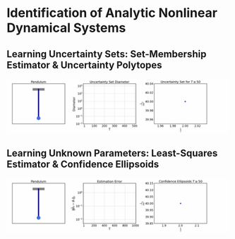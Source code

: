 # Identification of Analytic Nonlinear Dynamical Systems

## Learning Uncertainty Sets: Set-Membership Estimator \& Uncertainty Polytopes
![](https://github.com/NeginMusavi/real-analytic-nonlinear-sys-id/blob/67f7f3bc0c2afca025c1ad64b569bd5ce0330f1d/pendulum%20sys%20id/pendulum_sme_demo.gif)

## Learning Unknown Parameters: Least-Squares Estimator \& Confidence Ellipsoids
![](https://github.com/NeginMusavi/real-analytic-nonlinear-sys-id/blob/67f7f3bc0c2afca025c1ad64b569bd5ce0330f1d/pendulum%20sys%20id/pendulum_lse_demo.gif)
